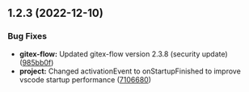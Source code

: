 ## 1.2.3 (2022-12-10)


### Bug Fixes

* **gitex-flow:** Updated gitex-flow version 2.3.8 (security update) ([985bb0f](https://github.com/gitex-flow/gitex-flow-vscode/commits/985bb0fcf1dda83650bd3bbf55243f867b23a8fc))
* **project:** Changed activationEvent to onStartupFinished to improve vscode startup performance ([7106680](https://github.com/gitex-flow/gitex-flow-vscode/commits/7106680255fcf121203d5bed7bd1816f9d90f430))



